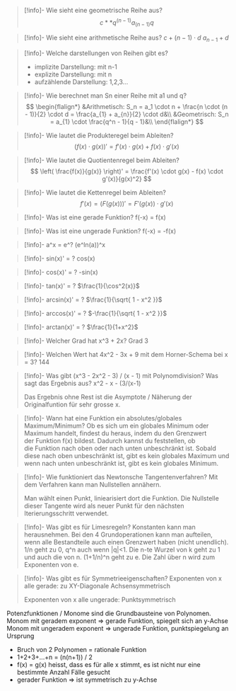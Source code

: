 
> [!info]- Wie sieht eine geometrische Reihe aus?
> $$
> c ** q^(n-1)
> a_(n-1) q
> $$

> [!info]- Wie sieht eine arithmetische Reihe aus?
> $c + (n-1) \cdot d$
> $a_{n-1} + d$

> [!info]- Welche darstellungen von Reihen gibt es?
> - implizite Darstellung: mit n-1
> - explizite Darstellung: mit n
> - aufzählende Darstellung: 1,2,3...

> [!info]- Wie berechnet man Sn einer Reihe mit a1 und q?
> $$
> \begin{flalign*}
> &Arithmetisch: S_n = a_1 \cdot n + \frac{n \cdot (n - 1)}{2} \cdot d = \frac{a_{1} + a_{n}}{2} \cdot d&\\
> &Geometrisch: S_n = a_{1} \cdot \frac{q^n - 1}{q - 1}&\\
> \end{flalign*}
> $$

> [!info]- Wie lautet die Produkteregel beim Ableiten?
> $$
> (f(x) \cdot g(x))' = f'(x) \cdot g(x) + f(x) \cdot g'(x)
> $$

> [!info]- Wie lautet die Quotientenregel beim Ableiten?
> $$
> \left( \frac{f(x)}{g(x)} \right)' = \frac{f'(x) \cdot g(x) - f(x) \cdot g'(x)}{g(x)^2}
> $$

> [!info]- Wie lautet die Kettenregel beim Ableiten?
> $$
> f'(x) = (F(g(x)))' = F'(g(x)) \cdot g'(x)
> $$

> [!info]- Was ist eine gerade Funktion?
> f(-x) = f(x)

> [!info]- Was ist eine ungerade Funktion?
> f(-x) = -f(x)

> [!info]- a^x = e^?
> (e^ln(a))^x

> [!info]- sin(x)' = ?
> cos(x)

> [!info]-  cos(x)' = ?
> -sin(x)

> [!info]- tan(x)' = ?
> $\frac{1}{\cos^2(x)}$

> [!info]- arcsin(x)' = ?
> $\frac{1}{\sqrt{ 1 - x^2 }}$

> [!info]- arccos(x)' = ?
> $-\frac{1}{\sqrt{ 1 - x^2 }}$

> [!info]- arctan(x)' = ?
> $\frac{1}{1+x^2}$

> [!info]- Welcher Grad hat x^3 + 2x?
> Grad 3

> [!info]- Welchen Wert hat 4x^2 - 3x + 9 mit dem Horner-Schema bei x = 3?
> 144

> [!info]- Was gibt (x^3 - 2x^2 - 3) / (x - 1) mit Polynomdivision? Was sagt das Ergebnis aus?
> x^2 - x - (3/(x-1)
> 
> Das Ergebnis ohne Rest ist die Asymptote / Näherung der Originalfuntion für sehr grosse x.

> [!info]- Wann hat eine Funktion ein absolutes/globales Maximum/Minimum?
> Ob es sich um ein globales Minimum oder Maximum handelt, findest du heraus, indem du den Grenzwert der Funktion f(x) bildest. Dadurch kannst du feststellen, ob die Funktion nach oben oder nach unten unbeschränkt ist. Sobald diese nach oben unbeschränkt ist, gibt es kein globales Maximum und wenn nach unten unbeschränkt ist, gibt es kein globales Minimum.

> [!info]- Wie funktioniert das Newtonsche Tangentenverfahren?
> Mit dem Verfahren kann man Nullstellen annähern.
> 
> Man wählt einen Punkt, liniearisiert dort die Funktion. Die Nullstelle dieser Tangente wird als neuer Punkt für den nächsten Iterierungsschritt verwendet.

> [!info]- Was gibt es für Limesregeln?
> Konstanten kann man herausnehmen. Bei den 4 Grundoperationen kann man aufteilen, wenn alle Bestandteile auch einen Grenzwert haben (nicht unendlich). 1/n geht zu 0, q^n auch wenn |q|<1. Die n-te Wurzel von k geht zu 1 und auch die von n. (1+1/n)^n geht zu e. Die Zahl über n wird zum Exponenten von e.

> [!info]- Was gibt es für Symmetrieeigenschaften?
> Exponenten von x alle gerade: zu XY-Diagonale Achsensymmetrisch
> 
> Exponenten von x alle ungerade: Punktsymmetrisch

Potenzfunktionen / Monome sind die Grundbausteine von Polynomen.
Monom mit geradem exponent => gerade Funktion, spiegelt sich an y-Achse
Monom mit ungeradem exponent => ungerade Funktion, punktspiegelung an Ursprung
- Bruch von 2 Polynomen = rationale Funktion
- 1+2+3+...+n = (n(n+1)) / 2
- f(x) = g(x) heisst, dass es für alle x stimmt, es ist nicht nur eine bestimmte Anzahl Fälle gesucht
- gerader Funktion => ist symmetrisch zu y-Achse